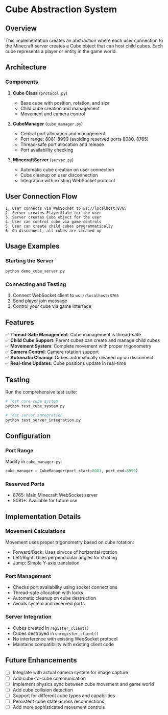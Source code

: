# Cube Abstraction System

## Overview

This implementation creates an abstraction where each user connection to the Minecraft server creates a Cube object that can host child cubes. Each cube represents a player or entity in the game world.

## Architecture

### Components

1. **Cube Class** (`protocol.py`)
   - Base cube with position, rotation, and size
   - Child cube creation and management
   - Movement and camera control

2. **CubeManager** (`cube_manager.py`)
   - Central port allocation and management
   - Port range: 8081-8999 (avoiding reserved ports 8080, 8765)
   - Thread-safe port allocation and release
   - Port availability checking

3. **MinecraftServer** (`server.py`)
   - Automatic cube creation on user connection
   - Cube cleanup on user disconnection
   - Integration with existing WebSocket protocol

## User Connection Flow

```
1. User connects via WebSocket to ws://localhost:8765
2. Server creates PlayerState for the user
3. Server creates Cube object for the user
4. User can control cube via game controls
5. User can create child cubes programmatically
6. On disconnect, all cubes are cleaned up
```

## Usage Examples

### Starting the Server
```bash
python demo_cube_server.py
```

### Connecting and Testing
1. Connect WebSocket client to `ws://localhost:8765`
2. Send player join message
3. Control your cube via game interface

## Features

✅ **Thread-Safe Management**: Cube management is thread-safe  
✅ **Child Cube Support**: Parent cubes can create and manage child cubes  
✅ **Movement System**: Complete movement with proper trigonometry  
✅ **Camera Control**: Camera rotation support  
✅ **Automatic Cleanup**: Cubes automatically cleaned up on disconnect  
✅ **Real-time Updates**: Cube positions update in real-time  

## Testing

Run the comprehensive test suite:

```bash
# Test core cube system
python test_cube_system.py

# Test server integration
python test_server_integration.py
```

## Configuration

### Port Range
Modify in `cube_manager.py`:
```python
cube_manager = CubeManager(port_start=8081, port_end=8999)
```

### Reserved Ports
- 8765: Main Minecraft WebSocket server  
- 8081+: Available for future use

## Implementation Details

### Movement Calculations
Movement uses proper trigonometry based on cube rotation:
- Forward/Back: Uses sin/cos of horizontal rotation
- Left/Right: Uses perpendicular angles for strafing
- Jump: Simple Y-axis translation

### Port Management
- Checks port availability using socket connections
- Thread-safe allocation with locks
- Automatic cleanup on cube destruction
- Avoids system and reserved ports

### Server Integration  
- Cubes created in `register_client()` 
- Cubes destroyed in `unregister_client()`
- No interference with existing WebSocket protocol
- Maintains compatibility with existing client code

## Future Enhancements

- [ ] Integrate with actual camera system for image capture
- [ ] Add cube-to-cube communication
- [ ] Implement physics sync between cube movement and game world
- [ ] Add cube collision detection
- [ ] Support for different cube types and capabilities
- [ ] Persistent cube state across reconnections
- [ ] Add more sophisticated movement controls